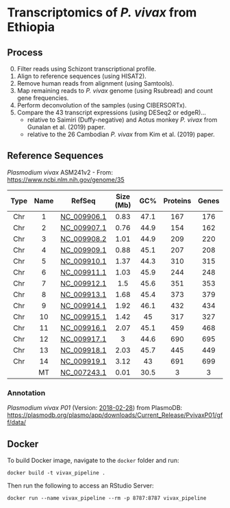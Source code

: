 # Transcriptomics of _P. vivax_ from Ethiopia

## Process
0. Filter reads using Schizont transcriptional profile.
1. Align to reference sequences (using HISAT2).
2. Remove human reads from alignment (using Samtools).
3. Map remaining reads to _P. vivax_ genome (using Rsubread) and count gene frequencies.
4. Perform deconvolution of the samples (using CIBERSORTx).
5. Compare the 43 transcript expressions (using DESeq2 or edgeR)...
    - relative to Saimiri (Duffy-negative) and Aotus monkey _P. vivax_ from Gunalan et al. (2019) paper.
    - relative to the 26 Cambodian _P. vivax_ from Kim et al. (2019) paper.

## Reference Sequences
_Plasmodium vivax_ ASM241v2 - From: https://www.ncbi.nlm.nih.gov/genome/35

| Type 	| Name 	|                              RefSeq                             	| Size (Mb) 	|  GC% 	| Proteins 	| Genes	|
|:----:	|:----:	|:---------------------------------------------------------------:	|:---------:	|:----:	|:-------:	|:----:	|
|  Chr 	|   1  	| [NC_009906.1](https://www.ncbi.nlm.nih.gov/nuccore/NC_009906.1) 	|    0.83   	| 47.1 	|   167   	|  176 	|
|  Chr 	|   2  	| [NC_009907.1](https://www.ncbi.nlm.nih.gov/nuccore/NC_009907.1) 	|    0.76   	| 44.9 	|   154   	|  162 	|
|  Chr 	|   3  	| [NC_009908.2](https://www.ncbi.nlm.nih.gov/nuccore/NC_009908.2) 	|    1.01   	| 44.9 	|   209   	|  220 	|
|  Chr 	|   4  	| [NC_009909.1](https://www.ncbi.nlm.nih.gov/nuccore/NC_009909.1) 	|    0.88   	| 45.1 	|   207   	|  208 	|
|  Chr 	|   5  	| [NC_009910.1](https://www.ncbi.nlm.nih.gov/nuccore/NC_009910.1) 	|    1.37   	| 44.3 	|   310   	|  315 	|
|  Chr 	|   6  	| [NC_009911.1](https://www.ncbi.nlm.nih.gov/nuccore/NC_009911.1) 	|    1.03   	| 45.9 	|   244   	|  248 	|
|  Chr 	|   7  	| [NC_009912.1](https://www.ncbi.nlm.nih.gov/nuccore/NC_009912.1) 	|    1.5    	| 45.6 	|   351   	|  353 	|
|  Chr 	|   8  	| [NC_009913.1](https://www.ncbi.nlm.nih.gov/nuccore/NC_009913.1) 	|    1.68   	| 45.4 	|   373   	|  379 	|
|  Chr 	|   9  	| [NC_009914.1](https://www.ncbi.nlm.nih.gov/nuccore/NC_009914.1) 	|    1.92   	| 46.1 	|   432   	|  434 	|
|  Chr 	|  10  	| [NC_009915.1](https://www.ncbi.nlm.nih.gov/nuccore/NC_009915.1) 	|    1.42   	|  45  	|   317   	|  327 	|
|  Chr 	|  11  	| [NC_009916.1](https://www.ncbi.nlm.nih.gov/nuccore/NC_009916.1) 	|    2.07   	| 45.1 	|   459   	|  468 	|
|  Chr 	|  12  	| [NC_009917.1](https://www.ncbi.nlm.nih.gov/nuccore/NC_009917.1) 	|     3     	| 44.6 	|   690   	|  695 	|
|  Chr 	|  13  	| [NC_009918.1](https://www.ncbi.nlm.nih.gov/nuccore/NC_009918.1) 	|    2.03   	| 45.7 	|   445   	|  449 	|
|  Chr 	|  14  	| [NC_009919.1](https://www.ncbi.nlm.nih.gov/nuccore/NC_009919.1) 	|    3.12   	|  43  	|   691   	|  699 	|
|      	|  MT  	| [NC_007243.1](https://www.ncbi.nlm.nih.gov/nuccore/NC_007243.1) 	|    0.01   	| 30.5 	|    3    	|   3  	|

### Annotation
_Plasmodium vivax P01_ (Version: [2018-02-28](https://plasmodb.org/plasmo/app/record/organism/TMPTX_pvivP01#SequenceCounts)) from PlasmoDB: https://plasmodb.org/plasmo/app/downloads/Current_Release/PvivaxP01/gff/data/

## Docker

To build Docker image, navigate to the `docker` folder and run:
```
docker build -t vivax_pipeline .
```

Then run the following to access an RStudio Server:
```
docker run --name vivax_pipeline --rm -p 8787:8787 vivax_pipeline
```
